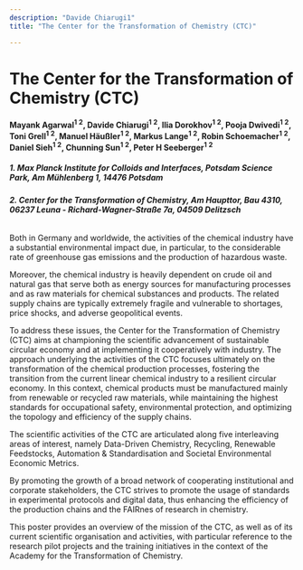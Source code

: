 ```yaml
---
description: "Davide Chiarugi1"
title: "The Center for the Transformation of Chemistry (CTC)"

---
```


# The Center for the Transformation of Chemistry (CTC)

#### Mayank Agarwal<sup>1</sup> <sup>2</sup>, Davide Chiarugi<sup>1</sup> <sup>2</sup>, Ilia Dorokhov<sup>1</sup> <sup>2</sup>, Pooja Dwivedi<sup>1</sup> <sup>2</sup>, Toni Grell<sup>1</sup> <sup>2</sup>, Manuel Häußler<sup>1</sup> <sup>2</sup>, Markus Lange<sup>1</sup> <sup>2</sup>, Robin Schoemacher<sup>1</sup> <sup>2</sup>, Daniel Sieh<sup>1</sup> <sup>2</sup>, Chunning Sun<sup>1</sup> <sup>2</sup>, Peter H Seeberger<sup>1</sup> <sup>2</sup>

#####  1.	Max Planck Institute for Colloids and Interfaces, Potsdam Science Park, Am Mühlenberg 1, 14476 Potsdam
#####  2.	Center for the Transformation of Chemistry, Am Haupttor, Bau 4310, 06237 Leuna - Richard-Wagner-Straße 7a, 04509 Delitzsch



###### 




Both in Germany and worldwide, the activities of the chemical industry have a substantial environmental impact due, in particular, to the considerable rate of greenhouse gas emissions and the production of hazardous waste.


Moreover, the chemical industry is heavily dependent on crude oil and natural gas that serve both as energy sources for manufacturing processes and as raw materials for chemical substances and products. The related supply chains are typically extremely fragile and vulnerable to shortages, price shocks, and adverse geopolitical events.


To address these issues, the Center for the Transformation of Chemistry (CTC) aims at championing the scientific advancement of sustainable circular economy and at implementing it cooperatively with industry. The approach underlying the activities of the CTC focuses ultimately on the transformation of the chemical production processes, fostering the transition from the current linear chemical industry to a resilient circular economy. In this context, chemical products must be manufactured mainly from renewable or recycled raw materials, while maintaining the highest standards for occupational safety, environmental protection, and optimizing the topology and efficiency of the supply chains.


The scientific activities of the CTC are articulated along five interleaving areas of interest, namely Data-Driven Chemistry, Recycling, Renewable Feedstocks, Automation & Standardisation and Societal Environmental Economic Metrics.


By promoting the growth of a broad network of cooperating institutional and corporate stakeholders, the CTC strives to promote the usage of standards in experimental protocols and digital data, thus enhancing the efficiency of the production chains and the FAIRnes of research in chemistry.


This poster provides an overview of the mission of the CTC, as well as of its current scientific organisation and activities, with particular reference to the research pilot projects and the training initiatives in the context of the Academy for the Transformation of Chemistry.
